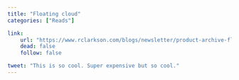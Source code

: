```yaml
---
title: "Floating cloud"
categories: ["Reads"]

link:
    url: "https://www.rclarkson.com/blogs/newsletter/product-archive-floating-cloud"
    dead: false
    follow: false

tweet: "This is so cool. Super expensive but so cool."
---
```

